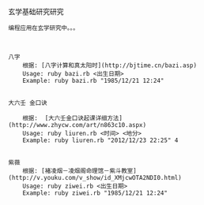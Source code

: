 


玄学基础研究研究

	编程应用在玄学研究中。。。	

	

	八字
		根据: [八字计算和真太阳时](http://bjtime.cn/bazi.asp)
		Usage: ruby bazi.rb <出生日期>
		Example: ruby bazi.rb "1985/12/21 12:24"


	大六壬 金口诀
	
		根据:  [大六壬金口诀起课详细方法](http://www.zhycw.com/art/n863c10.aspx)
		Usage: ruby liuren.rb <时间> <地分>
		Example: ruby liuren.rb "2012/12/23 22:25" 4


	紫薇
		根据: [褚凌烟－凌烟阁命理馆－紫斗教室](http://v.youku.com/v_show/id_XMjcwOTA2NDI0.html)
		Usage: ruby ziwei.rb <出生日期>
		Example: ruby ziwei.rb "1985/12/21 12:24"
	





